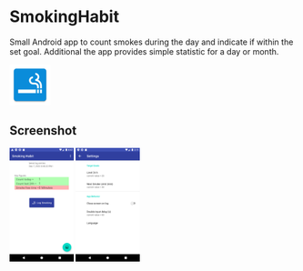 # SmokingHabit
Small Android app to count smokes during the day and indicate if within the set goal.
Additional the app provides simple statistic for a day or month.

<img src="https://github.com/reger24/SmokingHabit/raw/main/app/src/main/res/mipmap-hdpi/ic_launcher.png">


## Screenshot
<div>
<img src="https://github.com/reger24/SmokingHabit/raw/4b7238e49fe43fd168adc92d91c84019189bfc38/screenshots/Screenshot_20221207_204719.png" height="200px">
<img src="https://raw.githubusercontent.com/reger24/SmokingHabit/main/screenshots/Settings_20221208_021204.png" height="200px">
</div>
